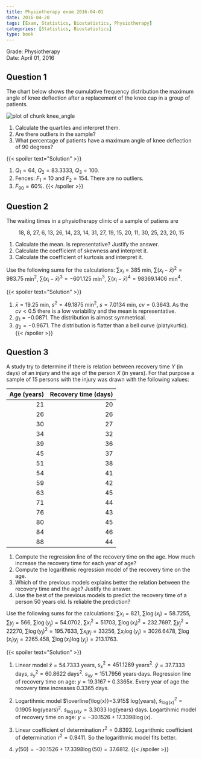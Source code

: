 ```yaml
---
title: Physiotherapy exam 2016-04-01
date: 2016-04-20
tags: [Exam, Statistics, Biostatistics, Physiotherapy]
categories: [Statistics, Biostatistics]
type: book
---
```


Grade: Physiotherapy  
Date: April 01, 2016

## Question 1
The chart below shows the cumulative frequency distribution the maximum angle of knee deflection after a replacement of the knee cap in a group of patients.

<img src="../img/knee_angle-1.svg" title="plot of chunk knee_angle" alt="plot of chunk knee_angle" style="display: block; margin: auto;" />

1. Calculate the quartiles and interpret them.
2. Are there outliers in the sample?
3. What percentage of patients have a maximum angle of knee deflection of 90 degrees?

{{< spoiler text="Solution" >}}
1. $Q_1=64$, $Q_2=83.3333$, $Q_3=100$. 
2. Fences: $F_1=10$ and $F_2=154$. There are no outliers. 
3. $F_{90}=60\%$.
{{< /spoiler >}}

## Question 2
The waiting times in a physiotherapy clinic of a sample of patiens are

<div style="text-align:center">
18, 8, 27, 6, 13, 26, 14, 23, 14, 31, 27, 19, 15, 20, 11, 30, 25, 23, 20, 15
</div>

1. Calculate the mean. Is representative? Justify the answer.
2. Calculate the coefficient of skewness and interpret it.
3. Calculate the coefficient of kurtosis and interpret it.  

Use the following sums for the calculations: $\sum x_i=385$ min, $\sum(x_i-\bar x)^2=983.75$ min$^2$, $\sum (x_i-\bar x)^3=-601.125$ min$^3$, $\sum (x_i-\bar x)^4=98369.1406$ min$^4$.




{{< spoiler text="Solution" >}}
1. $\bar x=19.25$ min, $s^2=49.1875$ min$^2$, $s=7.0134$ min, $cv=0.3643$. As the $cv<0.5$ there is a low variability and the mean is representative.
2. $g_1=-0.0871$. The distribution is almost symmetrical. 
3. $g_2=-0.9671$. The distribution is flatter than a bell curve (platykurtic).
{{< /spoiler >}}

## Question 3
A study try to determine if there is relation between recovery time $Y$ (in days) of an injury and the age of the person $X$ (in years). For that purpose a sample of 15 persons with the injury was drawn with the following values:

| Age (years) | Recovery time (days) |
|------------:|---------------------:|
|          21 |                   20 |
|          26 |                   26 |
|          30 |                   27 |
|          34 |                   32 |
|          39 |                   36 |
|          45 |                   37 |
|          51 |                   38 |
|          54 |                   41 |
|          59 |                   42 |
|          63 |                   45 |
|          71 |                   44 |
|          76 |                   43 |
|          80 |                   45 |
|          84 |                   46 |
|          88 |                   44 |

1. Compute the regression line of the recovery time on the age. How much increase the recovery time for each year of age?
2. Compute the logarithmic regression model of the recovery time on the age.
3. Which of the previous models explains better the relation between the recovery time and the age? Justify the answer.
4. Use the best of the previous models to predict the recovery time of a person 50 years old. Is reliable the prediction?

Use the following sums for the calculations:
$\sum x_i=821$, $\sum \log(x_i)=58.7255$, $\sum y_j=566$, $\sum \log(y_j)=54.0702$,
$\sum x_i^2=51703$, $\sum \log(x_i)^2=232.7697$, $\sum y_j^2=22270$, $\sum \log(y_j)^2=195.7633$,
$\sum x_iy_j=33256$, $\sum x_i\log(y_j)=3026.6478$, $\sum \log(x_i)y_j=2265.458$, $\sum \log(x_i)\log(y_j)=213.1763$.

{{< spoiler text="Solution" >}}

1. Linear model
$\bar x=54.7333$ years, $s_x^2=451.1289$ years$^2$. 
$\bar y=37.7333$ days, $s_y^2=60.8622$ days$^2$. 
$s_{xy}=151.7956$ years$\cdot$days. 
Regression line of recovery time on age: $y=19.3167 + 0.3365x$. 
Every year of age the recovery time increases 0.3365 days. 

2. Logartihmic model
$\overline{\log(x)}=3.915$ log(years), $s_{\log(x)}^2=0.1905$ log(years)$^2$. 
$s_{\log(x)y}=3.3033$ log(years)$\cdot$days. 
Logartihmic model of recovery time on age: $y=-30.1526 + 17.3398\log(x)$. 
3. Linear coefficient of determination $r^2=0.8392$. 
Logarithmic coefficient of determination $r^2=0.9411$. 
So the logarithmic model fits better. 
4. $y(50)=-30.1526 + 17.3398\log(50) = 37.6812$.
{{< /spoiler >}}
